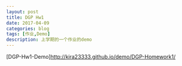 ```yaml
---
layout: post
title: DGP Hw1
date: 2017-04-09
categories: blog
tags: [作业,Demo]
description: 上学期的一个作业的demo
---
```


[DGP-Hw1-Demo]http://kira23333.github.io/demo/DGP-Homework1/
